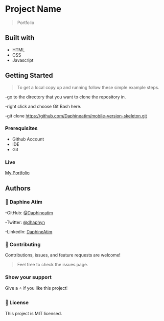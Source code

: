 # Project Name
> Portfolio
## Built with
- HTML
- CSS
- Javascript
## Getting Started
> To get a local copy up and running follow these simple example steps. 

-go to the directory that you want to clone the repository in.

-right click and choose Git Bash here.

-git clone https://github.com/Daphineatim/mobile-version-skeleton.git

### Prerequisites
- Github Account
- IDE
- Git


### Live 
[My Portfolio](https://daphineatim.github.io/mobile-version-skeleton/) 

## Authors

### :woman: **Daphine Atim**
-GitHub: [@Daphineatim](https://github.com/Daphineatim)

-Twitter: [@dhaphyn](https://twitter.com/DhaPhyn)

-LinkedIn: [DaphineAtim](https://www.linkedin.com/in/daphine-atim-27861422a/)
### :handshake: Contributing
Contributions, issues, and feature requests are welcome!
> Feel free to check the issues page.
### Show your support
Give a :star:️ if you like this project!
### :memo: License
This project is MIT licensed.
